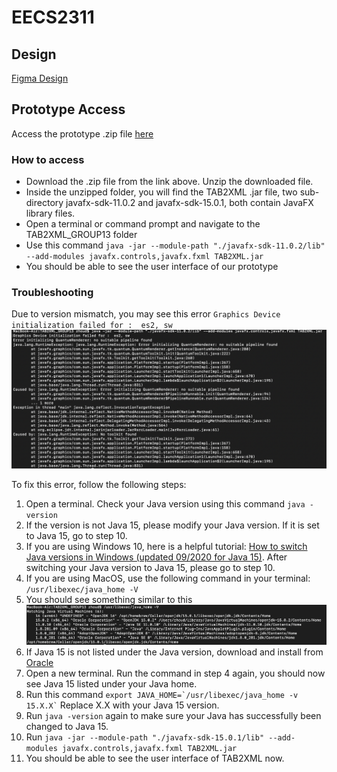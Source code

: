 # EECS2311
## Design
[Figma Design](https://www.figma.com/file/ZYJ9E94dEMUY9RL5d5kadN/Untitled?node-id=0%3A1)

## Prototype Access
Access the prototype .zip file [here](https://drive.google.com/file/d/1iHCvr3aS85cOscXemlKNxHCu11FqEsMh/view?usp=sharing)

### How to access
- Download the .zip file from the link above. Unzip the downloaded file.
- Inside the unzipped folder, you will find the TAB2XML .jar file, two sub-directory javafx-sdk-11.0.2 and javafx-sdk-15.0.1, both contain JavaFX library files.
- Open a terminal or command prompt and navigate to the TAB2XML_GROUP13 folder
- Use this command ```java -jar --module-path "./javafx-sdk-11.0.2/lib" --add-modules javafx.controls,javafx.fxml TAB2XML.jar```
- You should be able to see the user interface of our prototype

### Troubleshooting
Due to version mismatch, you may see this error ```Graphics Device initialization failed for :  es2, sw```
![Error Message](error.png)

To fix this error, follow the following steps:

1. Open a terminal. Check your Java version using this command ```java -version```
2. If the version is not Java 15, please modify your Java version. If it is set to Java 15, go to step 10.
3. If you are using Windows 10, here is a helpful tutorial: [How to switch Java versions in Windows (updated 09/2020 for Java 15)](https://www.happycoders.eu/java/how-to-switch-multiple-java-versions-windows/). After switching your Java version to Java 15, please go to step 10.
4. If you are using MacOS, use the following command in your terminal: ```/usr/libexec/java_home -V```
5. You should see something similar to this ![Screenshot](java_version.png)
6. If Java 15 is not listed under the Java version, download and install from [Oracle](https://www.java.com/download)
7. Open a new terminal. Run the command in step 4 again, you should now see Java 15 listed under your Java home.
8. Run this command ``` export JAVA_HOME=`/usr/libexec/java_home -v 15.X.X` ```  Replace X.X with your Java 15 version.
9. Run ```java -version``` again to make sure your Java has successfully been changed to Java 15.
10. Run ```java -jar --module-path "./javafx-sdk-15.0.1/lib" --add-modules javafx.controls,javafx.fxml TAB2XML.jar```
11. You should be able to see the user interface of TAB2XML now. 

